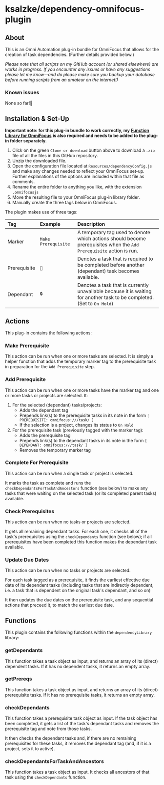 # ksalzke/dependency-omnifocus-plugin

## About

This is an Omni Automation plug-in bundle for OmniFocus that allows for the creation of task dependencies. \(Further details provided below.\)

_Please note that all scripts on my GitHub account \(or shared elsewhere\) are works in progress. If you encounter any issues or have any suggestions please let me know--and do please make sure you backup your database before running scripts from an amateur on the internet!\)_

### Known issues

None so far!🤞

## Installation & Set-Up

**Important note: for this plug-in bundle to work correctly, my** [**Function Library for OmniFocus**](https://github.com/ksalzke/function-library-for-omnifocus) **is also required and needs to be added to the plug-in folder separately.**

1. Click on the green `Clone or download` button above to download a `.zip` file of all the files in this GitHub repository.
2. Unzip the downloaded file.
3. Open the configuration file located at `Resources/dependencyConfig.js` and make any changes needed to reflect your OmniFocus set-up. Further explanations of the options are included within that file as comments.
4. Rename the entire folder to anything you like, with the extension `.omnifocusjs`
5. Move the resulting file to your OmniFocus plug-in library folder.
6. Manually create the three tags below in OmniFocus.

The plugin makes use of three tags:

| Tag | Example | Description |
| :--- | :--- | :--- |
| Marker | `Make Prerequisite` | A temporary tag used to denote which actions should become prerequisites when the `Add Prerequisite` action is run. |
| Prerequisite | `🔑` | Denotes a task that is required to be completed before another \(dependant\) task becomes available. |
| Dependant | `🔒` | Denotes a task that is currently unavailable because it is waiting for another task to be completed. \(Set to `On Hold`\) |

## Actions

This plug-in contains the following actions:

### Make Prerequisite

This action can be run when one or more tasks are selected. It is simply a helper function that adds the temporary marker tag to the prerequisite task in preparation for the `Add Prerequisite` step.

### Add Prerequisite

This action can be run when one or more tasks have the marker tag and one or more tasks or projects are selected. It:

1. For the selected \(dependant\) tasks/projects:
   * Adds the dependant tag
   * Prepends link\(s\) to the prerequisite tasks in its note in the form `[ PREREQUISITE: omnifocus:///task/ ]`
   * If the selection is a project, changes its status to `On Hold`
2. For the prerequisite task \(previously tagged with the marker tag\):
   * Adds the prerequisite tag
   * Prepends link\(s\) to the dependant tasks in its note in the form `[ DEPENDANT: omnifocus:///task/ ]`
   * Removes the temporary marker tag

### Complete For Prerequisite

This action can be run when a single task or project is selected.

It marks the task as complete and runs the `checkDependantsForTaskAndAncestors` function \(see below\) to make any tasks that were waiting on the selected task \(or its completed parent tasks\) available.

### Check Prerequisites

This action can be run when no tasks or projects are selected.

It gets all remaining dependant tasks. For each one, it checks all of the task's prerequisites using the `checkDependants` function \(see below\); if all prerequisites have been completed this function makes the dependant task available.

### Update Due Dates

This action can be run when no tasks or projects are selected.

For each task tagged as a prerequisite, it finds the earliest effective due date of its dependent tasks \(including tasks that are indirectly dependent, i.e. a task that is dependent on the original task's dependant, and so on\)

It then updates the due dates on the prerequisite task, and any sequential actions that preceed it, to match the earliest due date.

## Functions

This plugin contains the following functions within the `dependencyLibrary` library:

### getDependants

This function takes a task object as input, and returns an array of its \(direct\) dependent tasks. If it has no dependent tasks, it returns an empty array.

### getPrereqs

This function takes a task object as input, and returns an array of its \(direct\) prerequisite tasks. If it has no prerequisite tasks, it returns an empty array.

### checkDependants

This function takes a prerequisite task object as input. If the task object has been completed, it gets a list of the task's dependant tasks and removes the prerequisite tag and note from those tasks.

It then checks the dependant tasks and, if there are no remaining prerequisites for these tasks, it removes the dependant tag \(and, if it is a project, sets it to active\).

### checkDependantsForTaskAndAncestors

This function takes a task object as input. It checks all ancestors of that task using the `checkDependants` function.


